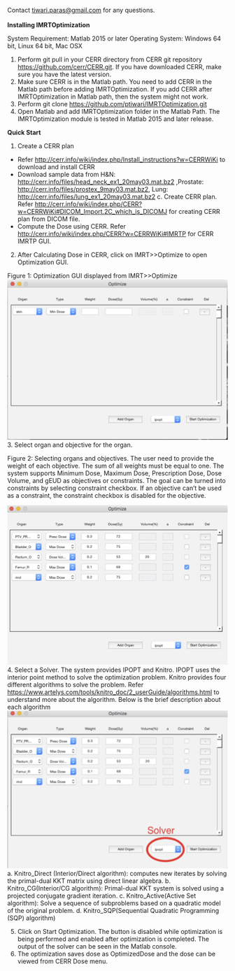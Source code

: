 Contact tiwari.paras@gmail.com for any questions.<br/> <br/>
**Installing IMRTOptimization**

System Requirement: Matlab 2015 or later
Operating System: Windows 64 bit, Linux 64 bit, Mac OSX
1.  Perform git pull in your CERR directory from CERR git repository https://github.com/cerr/CERR.git.
	If you have downloaded CERR, make sure you have the latest version.
2.  Make sure CERR is in the Matlab path. You need to add CERR in the Matlab path before adding IMRTOptimization. If you add CERR after IMRTOptimization in Matlab path, then the system might not work.
3.	Perform git clone https://github.com/ptiwari/IMRTOptimization.git
4.	Open Matlab and add IMRTOptimization folder in the Matlab Path. The IMRTOptimization module is tested in Matlab 2015 and later release. 

**Quick Start**
1.	Create a CERR plan 
  *	Refer http://cerr.info/wiki/index.php/Install_instructions?w=CERRWiKi to download and install CERR
*	Download sample data from 	H&N: http://cerr.info/files/head_neck_ex1_20may03.mat.bz2 ,Prostate: http://cerr.info/files/prostex_9may03.mat.bz2, Lung: http://cerr.info/files/lung_ex1_20may03.mat.bz2
c.	Create CERR plan. Refer http://cerr.info/wiki/index.php/CERR?w=CERRWiKi#DICOM_Import.2C_which_is_DICOMJ for creating CERR plan from DICOM file.
*	Compute the Dose using CERR. Refer http://cerr.info/wiki/index.php/CERR?w=CERRWiKi#IMRTP for CERR IMRTP GUI.
2.	After Calculating Dose in CERR, click on IMRT>>Optimize to open Optimization GUI.

Figure 1: Optimization GUI displayed from IMRT>>Optimize
 ![Screenshot](figure1.png)
3.	Select organ and objective for the organ. 

Figure 2: Selecting organs and objectives. The user need to provide the weight of each objective. The sum of all weights must be equal to one. The system supports Minimum Dose, Maximum Dose, Prescription Dose, Dose Volume, and gEUD as objectives or constraints. The goal can be turned into constraints by selecting constraint checkbox. If an objective can’t be used as a constraint, the constraint checkbox is disabled for the objective. 

![Screenshot](figure2.jpg)
4.	Select a Solver. The system provides IPOPT and Knitro. IPOPT uses the interior point method to solve the optimization problem. Knitro provides four different algorithms to solve the problem. Refer https://www.artelys.com/tools/knitro_doc/2_userGuide/algorithms.html to understand more about the algorithm. Below is the brief description about each algorithm
![Screenshot](figure3.png)
a.	Knitro_Direct (Interior/Direct algorithm): computes new iterates by solving the primal-dual KKT matrix using direct linear algebra.
b.	Knitro_CG(Interior/CG algorithm): Primal-dual KKT system is solved using a projected conjugate gradient iteration.
c.	Knitro_Active(Active Set algorithm): Solve a sequence of subproblems based on a quadratic model of the original problem.
d.	Knitro_SQP(Sequential Quadratic Programming (SQP) algorithm)

5.	Click on Start Optimization. The button is disabled while optimization is being performed and enabled after optimization is completed. The output of the solver can be seen in the Matlab console. 
6.	The optimization saves dose as OptimizedDose and the dose can be viewed from CERR Dose menu.

